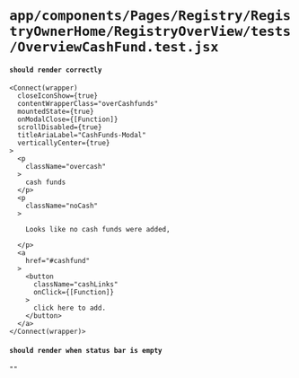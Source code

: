 # `app/components/Pages/Registry/RegistryOwnerHome/RegistryOverView/tests/OverviewCashFund.test.jsx`

#### `should render correctly`

```
<Connect(wrapper)
  closeIconShow={true}
  contentWrapperClass="overCashfunds"
  mountedState={true}
  onModalClose={[Function]}
  scrollDisabled={true}
  titleAriaLabel="CashFunds-Modal"
  verticallyCenter={true}
>
  <p
    className="overcash"
  >
    cash funds
  </p>
  <p
    className="noCash"
  >
     
    Looks like no cash funds were added,
     
  </p>
  <a
    href="#cashfund"
  >
    <button
      className="cashLinks"
      onClick={[Function]}
    >
      click here to add.
    </button>
  </a>
</Connect(wrapper)>
```

#### `should render when status bar is empty `

```
""
```

